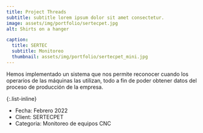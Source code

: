```yaml
---
title: Project Threads
subtitle: subtitle lorem ipsum dolor sit amet consectetur.
image: assets/img/portfolio/sertecpet.jpg
alt: Shirts on a hanger

caption:
  title: SERTEC
  subtitle: Monitoreo
  thumbnail: assets/img/portfolio/sertecpet_mini.jpg
---
```

Hemos implementado un sistema que nos permite reconocer cuando los operarios de las máquinas las utilizan, todo a fin de poder obtener datos del proceso de producción de la empresa.

{:.list-inline}
- Fecha: Febrero 2022
- Client: SERTECPET
- Categoria: Monitoreo de equipos CNC

